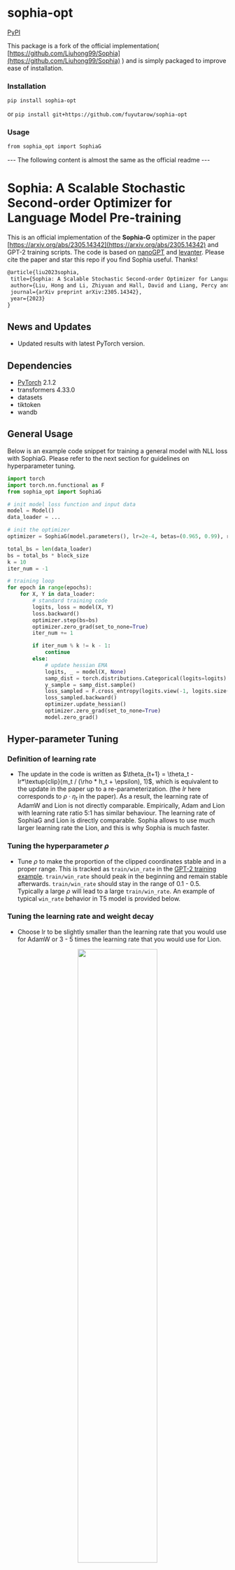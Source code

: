 
# sophia-opt

[PyPI](https://pypi.org/project/sophia-opt/)

This package is a fork of the official implementation(
[https://github.com/Liuhong99/Sophia](https://github.com/Liuhong99/Sophia)
) and is simply packaged to improve ease of installation.


### Installation
```sh
pip install sophia-opt
```
or `pip install git+https://github.com/fuyutarow/sophia-opt`

### Usage
```sh
from sophia_opt import SophiaG
```


---  The following content is almost the same as the official readme ---


# Sophia: A Scalable Stochastic Second-order Optimizer for Language Model Pre-training


This is an official implementation of the **Sophia-G** optimizer in the paper [https://arxiv.org/abs/2305.14342](https://arxiv.org/abs/2305.14342) and GPT-2 training scripts. The code is based on [nanoGPT](https://github.com/karpathy/nanoGPT/) and [levanter](https://github.com/stanford-crfm/levanter/). Please cite the paper and star this repo if you find Sophia useful. Thanks!


```tex
@article{liu2023sophia,
 title={Sophia: A Scalable Stochastic Second-order Optimizer for Language Model Pre-training},
 author={Liu, Hong and Li, Zhiyuan and Hall, David and Liang, Percy and Ma, Tengyu},
 journal={arXiv preprint arXiv:2305.14342},
 year={2023}
}
```


## News and Updates
- Updated results with latest PyTorch version.




## Dependencies


- [PyTorch](https://pytorch.org) 2.1.2
- transformers 4.33.0
- datasets
- tiktoken
- wandb

## General Usage

Below is an example code snippet for training a general model with NLL loss with SophiaG. Please refer to the next section for guidelines on hyperparameter tuning.

```python
import torch
import torch.nn.functional as F
from sophia_opt import SophiaG

# init model loss function and input data
model = Model()
data_loader = ...

# init the optimizer
optimizer = SophiaG(model.parameters(), lr=2e-4, betas=(0.965, 0.99), rho=0.01, weight_decay=1e-1)

total_bs = len(data_loader)
bs = total_bs * block_size
k = 10
iter_num = -1

# training loop
for epoch in range(epochs):
    for X, Y in data_loader:
        # standard training code
        logits, loss = model(X, Y)
        loss.backward()
        optimizer.step(bs=bs)
        optimizer.zero_grad(set_to_none=True)
        iter_num += 1

        if iter_num % k != k - 1:
            continue
        else:
            # update hessian EMA
            logits, _ = model(X, None)
            samp_dist = torch.distributions.Categorical(logits=logits)
            y_sample = samp_dist.sample()
            loss_sampled = F.cross_entropy(logits.view(-1, logits.size(-1)), y_sample.view(-1), ignore_index=-1)
            loss_sampled.backward()
            optimizer.update_hessian()
            optimizer.zero_grad(set_to_none=True)
            model.zero_grad()
```


## Hyper-parameter Tuning

### Definition of learning rate 
- The update in the code is written as $\theta_{t+1} = \theta_t - lr*\textup{clip}(m_t / (\rho * h_t + \epsilon), 1)$, which is equivalent to the update in the paper up to a re-parameterization. (the $lr$ here corresponds to $\rho \cdot \eta_t$ in the paper). As a result, the learning rate of AdamW and Lion is not directly comparable. Empirically, Adam and Lion with learning rate ratio 5:1 has similar behaviour. The learning rate of SophiaG and Lion is directly comparable. Sophia allows to use much larger learning rate the Lion, and this is why Sophia is much faster. 

### Tuning the hyperparameter $\rho$ 
- Tune $\rho$ to make the proportion of the clipped coordinates stable and in a proper range. This is tracked as ```train/win_rate``` in the [GPT-2 training example](https://github.com/Liuhong99/Sophia/blob/2443b03529ecdccf65699a5e55e68d69ede39509/train_sophiag.py#L398C21-L398C65). ```train/win_rate``` should peak in the beginning and remain stable afterwards. ```train/win_rate``` should stay in the range of 0.1 - 0.5. Typically a large $\rho$ will lead to a large ```train/win_rate```. An example of typical ```win_rate``` behavior in T5 model is provided below.

### Tuning the learning rate and weight decay
- Choose lr to be slightly smaller than the learning rate that you would use for AdamW or 3 - 5 times the learning rate that you would use for Lion. 
<p align="center" width="100%">
      <img src="assets/t5_winrate.png" style="width: 60%; min-width: 200px; display: block; margin: auto;">
</p>

- If the loss blows up, slightly decrease the learning rate or increase $\rho$.
  
- Always use about 2x larger weight decay than what you would use for AdamW.

### Hyperparameters for GPT-2 models

- Choose lr to be about the same as the learning rate that you would use for AdamW or 5 - 10 times the learning rate that you would use for Lion.
- Tune $\rho$ to make the proportion of the parameters where the update is not clipped stable and in a proper range. This is tracked as ```train/win_rate``` in the [GPT-2 training example](https://github.com/Liuhong99/Sophia/blob/2443b03529ecdccf65699a5e55e68d69ede39509/train_sophiag.py#L398C21-L398C65). ```train/win_rate``` should peak in the beginning and remain stable afterwards. ```train/win_rate``` should stay in the range of 0.1 - 0.5. Typically a large $\rho$ will lead to a large ```train/win_rate```.
- Use slightly larger weight decay than AdamW, e.g. 0.2.
- Except learning rate, all other hyperparameters are transferable across different model sizes.
- See the table below for the hyperparameters for different model sizes.

| Model Size  | lr for Adam | lr for Lion | lr for Sophia | $\rho$ for Sophia | weight decay for Sophia |
| -------- | ------- | ------- | ------- | ------- | ------- |
| 125M | 6e-4 | 1e-4 | 6e-4 | 0.05 | 0.2 |
| 355M | 3e-4 | 1e-4 | 7e-4 | 0.08 | 0.2 |
| 770M | 2e-4 | 8e-5 | 3e-4 | 0.05 | 0.2 |

- Please feel free to let us know what you find out during hyper-parameters tuning. We appreciate your valuable feedback and comments!

## Reproduce GPT-2 Results

Prepare the [OpenWebText](https://huggingface.co/datasets/openwebtext) data following [nanoGPT](https://github.com/karpathy/nanoGPT/):
```
$ python data/openwebtext/prepare.py
```
Start pre-training GPT2 Small (125M):

If you have a machine with 10 A5000 (24GB) GPUs,
```
$ torchrun --standalone --nproc_per_node=10 \
      train_sophiag.py \
      config/train_gpt2_small_sophiag.py \
      --batch_size=8 \
      --gradient_accumulation_steps=6
```
If you have a machine with 8 A100 (40GB) GPUs,
```
$ torchrun --standalone --nproc_per_node=8 \
      train_sophiag.py \
      config/train_gpt2_small_sophiag.py \
      --batch_size=12 \
      --gradient_accumulation_steps=5
```

To reproduce the AdamW baseline following [nanoGPT](https://github.com/karpathy/nanoGPT/):
```
$ torchrun --standalone --nproc_per_node=10 \
      train_adam.py \
      config/train_gpt2_small_adam.py \
      --batch_size=8 \
      --gradient_accumulation_steps=6
```

This will lead to results in the figure below:
<p align="center" width="100%">
      <img src="assets/small_100k_plus.png" style="width: 60%; min-width: 200px; display: block; margin: auto;">
</p>

Start pre-training GPT2 Medium (355M):

If you have a machine with 8 A100 (40GB) GPUs,
```
$ torchrun --standalone --nproc_per_node=8 \
      train_sophiag.py \
      config/train_gpt2_medium_sophiag.py \
      --batch_size=6 \
      --gradient_accumulation_steps=10
```

To reproduce the AdamW baseline:
```
$ torchrun --standalone --nproc_per_node=8 \
      train_adam.py \
      config/train_gpt2_medium_adam.py \
      --batch_size=6 \
      --gradient_accumulation_steps=10
```

Please adjust ```nproc_per_node```, ```batch_size```, and ```gradient_accumulation_steps``` accordingly if you use other hardware setup. Make sure their product equals 480.


This will lead to results in the figure below:
<p align="center" width="100%">
      <img src="assets/medium_100k_plus.png" style="width: 60%; min-width: 200px; display: block; margin: auto;">
</p>

Start pre-training GPT2 1.5B:

We use [the Pile](https://github.com/EleutherAI/the-pile) and GPT NeoX tokenizer. First set up TPU instances and environment following [levanter](https://github.com/stanford-crfm/levanter/blob/e183ec80ec5971b12d4a3fb08a160268de342670/docs/Getting-Started-TPU-VM.md). Then change GAMMA_SOPHIA_G to 200 in [optim.py](https://github.com/stanford-crfm/levanter/blob/e183ec80ec5971b12d4a3fb08a160268de342670/src/levanter/optim.py). The training script for 1.5B model is 
```
gcloud compute tpus tpu-vm ssh <instance_name> \
      --zone <zone_name> \
      --worker=all \
      --command 'WANDB_API_KEY=<wandb_api_key> levanter/infra/launch.sh python levanter/examples/gpt2_example.py --config_path levanter/config/gpt2_1536_pile.yaml --trainer.beta1 0.965 --trainer.beta2 0.99 --trainer.min_lr_ratio 0.020 --trainer.weight_decay 0.15 --trainer.learning_rate 2.5e-4 --trainer.warmup_ratio 0.01'

```

## Acknowledgement

The GPT-2 training code is based on [nanoGPT](https://github.com/karpathy/nanoGPT/), which is elegant and super efficient.
